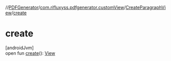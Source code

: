 //[PDFGenerator](../../../index.md)/[com.rifluxyss.pdfgenerator.customView](../index.md)/[CreateParagraphView](index.md)/[create](create.md)

# create

[androidJvm]\
open fun [create](create.md)(): [View](https://developer.android.com/reference/kotlin/android/view/View.html)
